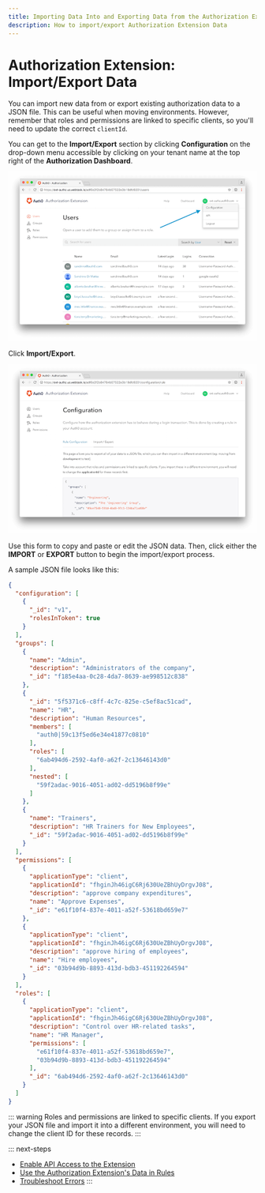 ```yaml
---
title: Importing Data Into and Exporting Data from the Authorization Extension
description: How to import/export Authorization Extension Data
---
```


# Authorization Extension: Import/Export Data

You can import new data from or export existing authorization data to a JSON file. This can be useful when moving environments. However, remember that roles and permissions are linked to specific clients, so you'll need to update the correct `clientId`.

You can get to the **Import/Export** section by clicking **Configuration** on the drop-down menu accessible by clicking on your tenant name at the top right of the **Authorization Dashboard**.

![Click Configuration](/media/articles/extensions/authorization/click-configuration.png)

Click **Import/Export**.

![Import/Export Section](/media/articles/extensions/authorization/import-export.png)

Use this form to copy and paste or edit the JSON data. Then, click either the **IMPORT** or **EXPORT** button to begin the import/export process.

A sample JSON file looks like this:

```json
{
  "configuration": [
    {
      "_id": "v1",
      "rolesInToken": true
    }
  ],
  "groups": [
    {
      "name": "Admin",
      "description": "Administrators of the company",
      "_id": "f185e4aa-0c28-4da7-8639-ae998512c838"
    },
    {
      "_id": "5f5371c6-c8ff-4c7c-825e-c5ef8ac51cad",
      "name": "HR",
      "description": "Human Resources",
      "members": [
        "auth0|59c13f5ed6e34e41877c0810"
      ],
      "roles": [
        "6ab494d6-2592-4af0-a62f-2c13646143d0"
      ],
      "nested": [
        "59f2adac-9016-4051-ad02-dd5196b8f99e"
      ]
    },
    {
      "name": "Trainers",
      "description": "HR Trainers for New Employees",
      "_id": "59f2adac-9016-4051-ad02-dd5196b8f99e"
    }
  ],
  "permissions": [
    {
      "applicationType": "client",
      "applicationId": "fhginJh46igC6Rj630UeZBhUyDrgvJ08",
      "description": "approve company expenditures",
      "name": "Approve Expenses",
      "_id": "e61f10f4-837e-4011-a52f-53618bd659e7"
    },
    {
      "applicationType": "client",
      "applicationId": "fhginJh46igC6Rj630UeZBhUyDrgvJ08",
      "description": "approve hiring of employees",
      "name": "Hire employees",
      "_id": "03b94d9b-8893-413d-bdb3-451192264594"
    }
  ],
  "roles": [
    {
      "applicationType": "client",
      "applicationId": "fhginJh46igC6Rj630UeZBhUyDrgvJ08",
      "description": "Control over HR-related tasks",
      "name": "HR Manager",
      "permissions": [
        "e61f10f4-837e-4011-a52f-53618bd659e7",
        "03b94d9b-8893-413d-bdb3-451192264594"
      ],
      "_id": "6ab494d6-2592-4af0-a62f-2c13646143d0"
    }
  ]
}
```

::: warning
Roles and permissions are linked to specific clients. If you export your JSON file and import it into a different environment, you will need to change the client ID for these records.
:::

::: next-steps
* [Enable API Access to the Extension](/extensions/authorization-extension/v2/api-access)
* [Use the Authorization Extension's Data in Rules](/extensions/authorization-extension/v2/rules)
* [Troubleshoot Errors](/extensions/authorization-extension/v2/troubleshooting)
:::